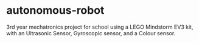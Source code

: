 # autonomous-robot
3rd year mechatronics project for school using a LEGO Mindstorm EV3 kit, with an Ultrasonic Sensor, Gyroscopic sensor, and a Colour sensor.
